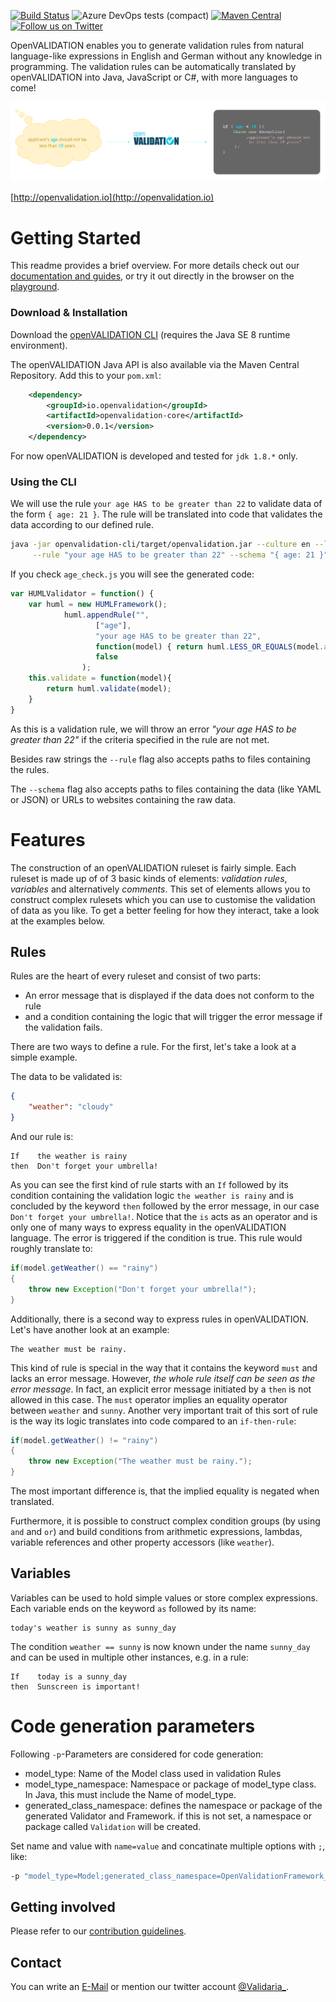 [![Build Status](https://dev.azure.com/validaria/openvalidation/_apis/build/status/openVALIDATION/openVALIDATION%20master?branchName=master)](https://dev.azure.com/validaria/openvalidation/_build/latest?definitionId=1&branchName=master)
![Azure DevOps tests (compact)](https://img.shields.io/azure-devops/tests/validaria/openvalidation/1?compact_message)
[![Maven Central](https://img.shields.io/maven-central/v/io.openvalidation/openvalidation)](https://search.maven.org/search?q=g:io.openvalidation)
[![Follow us on Twitter](https://img.shields.io/twitter/follow/Validaria_?style=social)](https://twitter.com/validaria_)


OpenVALIDATION enables you to generate validation rules from natural language-like expressions in English and German without any knowledge in programming.
The validation rules can be automatically translated by openVALIDATION into Java, JavaScript or C#, with more languages to come!

![first screen](/docs/first-screen.png)

[http://openvalidation.io](http://openvalidation.io)

# Getting Started

This readme provides a brief overview. For more details check out our [documentation and guides](https://docs.openvalidation.io), or try it out directly in the browser on the [playground](http://playground.openvalidation.io/#/).

### Download & Installation
Download the [openVALIDATION CLI](https://repo1.maven.org/maven2/io/openvalidation/openvalidation-cli/0.0.1/openvalidation-cli-0.0.1.jar) (requires the Java SE 8 runtime environment).

The openVALIDATION Java API is also available via the Maven Central Repository. Add this to your `pom.xml`:
```xml
    <dependency>
        <groupId>io.openvalidation</groupId>
        <artifactId>openvalidation-core</artifactId>
        <version>0.0.1</version>
    </dependency>
```
For now openVALIDATION is developed and tested for `jdk 1.8.*` only.

### Using the CLI
We will use the rule `your age HAS to be greater than 22` to validate data of the form `{ age: 21 }`. The rule will be translated into code that validates the data according to our defined rule.
```bash
java -jar openvalidation-cli/target/openvalidation.jar --culture en --language javascript \
     --rule "your age HAS to be greater than 22" --schema "{ age: 21 }" --output age_check.js
```
If you check `age_check.js` you will see the generated code:
```js
var HUMLValidator = function() {
    var huml = new HUMLFramework();
            huml.appendRule("",
                   ["age"],
                   "your age HAS to be greater than 22",
                   function(model) { return huml.LESS_OR_EQUALS(model.age, 22.0); },
                   false
                );
    this.validate = function(model){
        return huml.validate(model);
    }
}
```
As this is a validation rule, we will throw an error *"your age HAS to be greater than 22"* if the criteria specified in the rule are not met.

Besides raw strings the `--rule` flag also accepts paths to files containing the rules.

The `--schema` flag also accepts paths to files containing the data (like YAML or JSON) or URLs to websites containing the raw data.

# Features

The construction of an openVALIDATION ruleset is fairly simple. Each ruleset is made up of of 3 basic kinds of elements: *validation rules*, *variables* and alternatively *comments*. This set of elements allows you to construct complex rulesets which you can use to customise the validation of data as you like. To get a better feeling for how they interact, take a look at the examples below.

## Rules

Rules are the heart of every ruleset and consist of two parts:
 - An error message that is displayed if the data does not conform to the rule
 - and a condition containing the logic that will trigger the error message if the validation fails.

There are two ways to define a rule. For the first, let\'s take a look at a simple example.

The data to be validated is:
```json
{
    "weather": "cloudy"
}
```
And our rule is:
```
If    the weather is rainy
then  Don't forget your umbrella!
```

As you can see the first kind of rule starts with an `If` followed by its condition containing the validation logic `the weather is rainy` and is concluded by the keyword `then` followed by the error message, in our case `Don't forget your umbrella!`. Notice that the `is` acts as an operator and is only one of many ways to express equality in the openVALIDATION language. The error is triggered if the condition is true. This rule would roughly translate to:
```java
if(model.getWeather() == "rainy")
{
    throw new Exception("Don't forget your umbrella!");
}
```

Additionally, there is a second way to express rules in openVALIDATION. Let's have another look at an example:
```
The weather must be rainy.
```
This kind of rule is special in the way that it contains the keyword `must` and lacks an error message. However, *the whole rule itself can be seen as the error message*. In fact, an explicit error message initiated by a `then` is not allowed in this case. The `must` operator implies an equality operator between `weather` and `sunny`. Another very important trait of this sort of rule is the way its logic translates into code compared to an `if-then-rule`:
```java
if(model.getWeather() != "rainy")
{
    throw new Exception("The weather must be rainy.");
}
``` 
The most important difference is, that the implied equality is negated when translated.

Furthermore, it is possible to construct complex condition groups (by using `and` and `or`) and build conditions from arithmetic expressions, lambdas, variable references and other property accessors (like `weather`).

## Variables

Variables can be used to hold simple values or store complex expressions. Each variable ends on the keyword `as` followed by its name:
```
today's weather is sunny as sunny_day
```
The condition `weather == sunny` is now known under the name `sunny_day` and can be used in multiple other instances, e.g. in a rule:
```
If    today is a sunny_day 
then  Sunscreen is important!
```

# Code generation parameters
Following ``-p``-Parameters are considered for code generation:

- model_type: Name of the Model class used in validation Rules
- model_type_namespace: Namespace or package of model_type class. In Java, this must include the Name of model_type.
- generated_class_namespace: defines the namespace or package of the generated Validator and Framework. if this is not set, a namespace or package called ``Validation`` will be created.

Set name and value with ``name=value`` and concatinate multiple options with ``;``, 
like: 
```cmd
-p "model_type=Model;generated_class_namespace=OpenValidationFramework_CSharp;model_type_namespace=OpenValidationFramework_CSharp.Data"
```

## Getting involved

Please refer to our [contribution guidelines](CONTRIBUTING.md).

## Contact

You can write an [E-Mail](mailto:validaria@openvalidation.io) or mention our twitter account [@Validaria_](https://twitter.com/validaria_).
